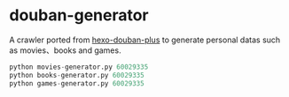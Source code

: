 # douban-generator

A crawler ported from [hexo-douban-plus](https://github.com/qinyuanpei/hexo-douban-plus) to generate personal datas such as movies、books and  games.

```Python
python movies-generator.py 60029335
python books-generator.py 60029335
python games-generator.py 60029335
```
